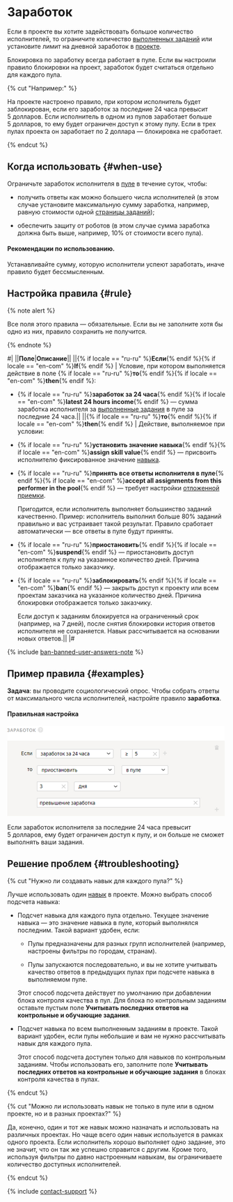 # Заработок

Если в проекте вы хотите задействовать большое количество исполнителей, то ограничите количество [выполненных заданий](submitted-answers.md) или установите лимит на дневной заработок в [проекте](../../glossary.md#project).

Блокировка по заработку всегда работает в пуле. Если вы настроили правило блокировки на проект, заработок будет считаться отдельно для каждого пула.

{% cut "Например:" %}

На проекте настроено правило, при котором исполнитель будет заблокирован, если его заработок за последние 24 часа превысит 5 долларов. Если исполнитель в одном из пулов заработает больше 5 долларов, то ему будет ограничен доступ к этому пулу. Если в трех пулах проекта он заработает по 2 доллара — блокировка не сработает.

{% endcut %}

## Когда использовать {#when-use}

Ограничьте заработок исполнителя в [пуле](../../glossary.md#pool) в течение суток, чтобы:

- получить ответы как можно большего числа исполнителей (в этом случае установите максимальную сумму заработка, например, равную стоимости одной [страницы заданий](../../glossary.md#task-page));

- обеспечить защиту от роботов (в этом случае сумма заработка должна быть выше, например, 10% от стоимости всего пула).

#### Рекомендации по использованию.

Устанавливайте сумму, которую исполнители успеют заработать, иначе правило будет бессмысленным.

## Настройка правила {#rule}

{% note alert %}

Все поля этого правила — обязательные. Если вы не заполните хотя бы одно из них, правило сохранить не получится.

{% endnote %}

#|
||**Поле**|**Описание**||
||{% if locale == "ru-ru" %}**Если**{% endif %}{% if locale == "en-com" %}**If**{% endif %} | Условие, при котором выполняется действие в поле {% if locale == "ru-ru" %}**то**{% endif %}{% if locale == "en-com" %}**then**{% endif %}:

- {% if locale == "ru-ru" %}**заработок за 24 часа**{% endif %}{% if locale == "en-com" %}**latest 24 hours income**{% endif %} — сумма заработка исполнителя за [выполненные задания](../../glossary.md#submitted-answers) в пуле за последние 24 часа.||
||{% if locale == "ru-ru" %}**то**{% endif %}{% if locale == "en-com" %}**then**{% endif %} | Действие, выполняемое при условии:

- {% if locale == "ru-ru" %}**установить значение навыка**{% endif %}{% if locale == "en-com" %}**assign skill value**{% endif %} — присвоить исполнителю фиксированное значение [навыка](nav.md).

- {% if locale == "ru-ru" %}**принять все ответы исполнителя в пуле**{% endif %}{% if locale == "en-com" %}**accept all assignments from this performer in the pool**{% endif %} — требует настройки [отложенной приемки](offline-accept.md).

    Пригодится, если исполнитель выполняет большинство заданий качественно. Пример: исполнитель выполнил больше 80% заданий правильно и вас устраивает такой результат. Правило сработает автоматически — все ответы в пуле будут приняты.

- {% if locale == "ru-ru" %}**приостановить**{% endif %}{% if locale == "en-com" %}**suspend**{% endif %} — приостановить доступ исполнителя к пулу на указанное количество дней. Причина отображается только заказчику.

- {% if locale == "ru-ru" %}**заблокировать**{% endif %}{% if locale == "en-com" %}**ban**{% endif %} — закрыть доступ к проекту или всем проектам заказчика на указанное количество дней. Причина блокировки отображается только заказчику.

    Если доступ к заданиям блокируется на ограниченный срок (например, на 7 дней), после снятия блокировки история ответов исполнителя не сохраняется. Навык рассчитывается на основании новых ответов.||
|#

{% include [ban-banned-user-answers-note](../_includes/concepts/ban/id-ban/banned-user-answers-note.md) %}

## Пример правила {#examples}

**Задача**: вы проводите социологический опрос. Чтобы собрать ответы от максимального числа исполнителей, настройте правило **заработка**.

#### Правильная настройка

![](../_images/control-rules/income/qcr-income_example1.png)

Если заработок исполнителя за последние 24 часа превысит 5 долларов, ему будет ограничен доступ к пулу, и он больше не сможет выполнять ваши задания.

## Решение проблем {#troubleshooting}

{% cut "Нужно ли создавать навык для каждого пула?" %}

Лучше использовать один [навык](../../glossary.md#skill) в проекте. Можно выбрать способ подсчета навыка:

- Подсчет навыка для каждого пула отдельно. Текущее значение навыка — это значение навыка в пуле, который выполнялся последним. Такой вариант удобен, если:

    - Пулы предназначены для разных групп исполнителей (например, настроены фильтры по городам, странам).

    - Пулы запускаются последовательно, и вы не хотите учитывать качество ответов в предыдущих пулах при подсчете навыка в выполняемом пуле.

    Этот способ подсчета действует по умолчанию при добавлении блока контроля качества в пул. Для блока по контрольным заданиям оставьте пустым поле **Учитывать последних ответов на контрольные и обучающие задания**.

- Подсчет навыка по всем выполненным заданиям в проекте. Такой вариант удобен, если пулы небольшие и вам не нужно рассчитывать навык для каждого пула.

    Этот способ подсчета доступен только для навыков по контрольным заданиям. Чтобы использовать его, заполните поле **Учитывать последних ответов на контрольные и обучающие задания** в блоках контроля качества в пулах.

{% endcut %}

{% cut "Можно ли использовать навык не только в пуле или в одном проекте, но и в разных проектах?" %}

Да, конечно, один и тот же навык можно назначать и использовать на различных проектах. Но чаще всего один навык используется в рамках одного проекта. Если исполнитель хорошо выполняет одно задание, это не значит, что он так же успешно справится с другим. Кроме того, используя фильтры по давно настроенным навыкам, вы ограничиваете количество доступных исполнителей.

{% endcut %}

{% include [contact-support](../_includes/contact-support-help.md) %}